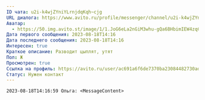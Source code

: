 ```yaml
---
ID чата: u2i-k4wjZYniYLrnjdqKqh~cjg
URL диалога: https://www.avito.ru/profile/messenger/channel/u2i-k4wjZYniYLrnjdqKqh~cjg
Аватар:
  - https://50.img.avito.st/image/1/1.JoG6eLa2nGiM3whu-gQa6BHbimIEW4zqCNuI.xpa_va13jWFcQP_BFMYJfZPHbpt4WpnN2Faw1_Yg7Xo.jpeg
Дата первого сообщения: 2023-08-18T14:16
Дата последнего сообщения: 2023-08-18T14:16
Интересен: true
Краткое описание: Разводит цыплят, утят
Пол: Ж
Просмотрен: true
Ссылка на профиль: https://avito.ru/user/ac691a6f6de7370ba23084482730adb7/profile?id=3230258510&iid=3230258510&src=messenger&page_from=from_item_messenger
Статус: Нужен контакт
---
```

```Plain
2023-08-18T14:16:59 Ольга: <MessageContent>
```